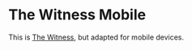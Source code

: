 # The Witness Mobile

This is [The Witness](https://github.com/TreeHunter9/The-Witness), but adapted for mobile devices.
